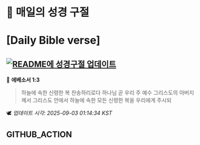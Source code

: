 # 🙏 매일의 성경 구절
# [Daily Bible verse]
## [![README에 성경구절 업데이트](https://github.com/DONGSUKA/first_test/actions/workflows/update-readme-bible.yml/badge.svg)](https://github.com/DONGSUKA/first_test/actions/workflows/update-readme-bible.yml)
<!-- START_BIBLE_VERSE -->
📖 **에베소서 1:3**
> 하늘에 속한 신령한 복 찬송하리로다 하나님 곧 우리 주 예수 그리스도의 아버지께서 그리스도 안에서 하늘에 속한 모든 신령한 복을 우리에게 주시되

🕊️ _업데이트 시각: 2025-09-03 01:14:34 KST_
  <!-- END_BIBLE_VERSE -->
## GITHUB_ACTION
